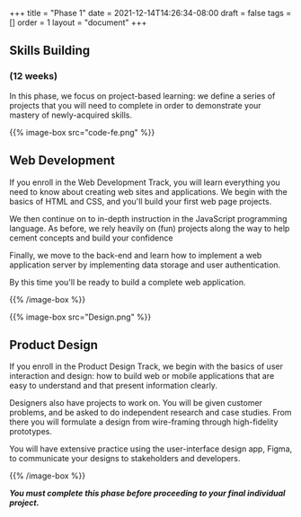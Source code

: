 +++
title = "Phase 1"
date = 2021-12-14T14:26:34-08:00
draft = false
tags = []
order = 1
layout = "document"
+++

## Skills Building

### (12 weeks)

In this phase, we focus on project-based learning: we define a series of projects that you will need to complete in order to demonstrate your mastery of newly-acquired skills.

<div class="wrapped-boxes">

{{% image-box src="code-fe.png" %}}

## Web Development

If you enroll in the Web Development Track, you will learn everything you need
to know about creating web sites and applications. We begin with the basics of
HTML and CSS, and you'll build your first web page projects.

We then continue on to in-depth instruction in the JavaScript programming
language. As before, we rely heavily on (fun) projects along the way to help
cement concepts and build your confidence

Finally, we move to the back-end and learn how to implement a web application
server by implementing data storage and user authentication.

By this time you'll be ready to build a complete web application.

{{% /image-box %}}

{{% image-box src="Design.png" %}}

## Product Design

If you enroll in the Product Design Track, we begin with the basics of
user interaction and design: how to build web or mobile applications that are
easy to understand and that present information clearly.

Designers also have projects to work on. You will be given customer problems,
and be asked to do independent research and case studies. From there you will
formulate a design from wire-framing through high-fidelity prototypes.

You will have extensive practice using the user-interface design app, Figma, to
communicate your designs to stakeholders and developers.

{{% /image-box %}}

</div>

***You must complete this phase before proceeding to your final individual project.***